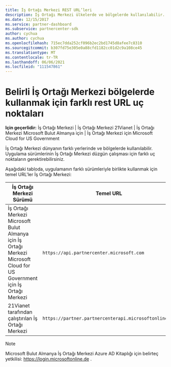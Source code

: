 ```yaml
---
title: İş Ortağı Merkezi REST URL’leri
description: İş Ortağı Merkezi ülkelerde ve bölgelerde kullanılabilir. Uygulamalarınızı İş Ortağı Merkezi için hangi uç noktaları ve temel REST URL'lerini kullanmaları gerektiğini öğrenin.
ms.date: 12/15/2017
ms.service: partner-dashboard
ms.subservice: partnercenter-sdk
author: cychua
ms.author: cychua
ms.openlocfilehash: 715ec7dda252cf096b2ec2bd1745d8afee7c8310
ms.sourcegitcommit: b307fd75e305e0a88cfd1182cc01d2c9a108ce45
ms.translationtype: MT
ms.contentlocale: tr-TR
ms.lasthandoff: 06/06/2021
ms.locfileid: "111547861"
---
```

# <a name="different-partner-center-rest-url-end-points-for-use-in-certain-countries-or-regions"></a>Belirli İş Ortağı Merkezi bölgelerde kullanmak için farklı rest URL uç noktaları

**Için geçerlidir:** İş Ortağı Merkezi | İş Ortağı Merkezi 21Vianet | İş Ortağı Merkezi Microsoft Bulut Almanya için | İş Ortağı Merkezi için Microsoft Cloud for US Government

İş Ortağı Merkezi dünyanın farklı yerlerinde ve bölgelerde kullanılabilir. Uygulama sürümlerinin İş Ortağı Merkezi düzgün çalışması için farklı uç noktaların gerektirebilirsiniz.

Aşağıdaki tabloda, uygulamanın farklı sürümleriyle birlikte kullanmak için temel URL'ler İş Ortağı Merkezi:

| İş Ortağı Merkezi Sürümü  | Temel URL  |
|---------|---------|
|İş Ortağı Merkezi</br>Microsoft Bulut Almanya için İş Ortağı Merkezi</br>Microsoft Cloud for US Government için İş Ortağı Merkezi     | `https://api.partnercenter.microsoft.com`        |
|21Vianet tarafından çalıştırılan İş Ortağı Merkezi  |  `https://partner.partnercenterapi.microsoftonline.cn`       |

>[!NOTE]
>Microsoft Bulut Almanya İş Ortağı Merkezi Azure AD Kitaplığı için belirteç yetkilisi: https://login.microsoftonline.de .

